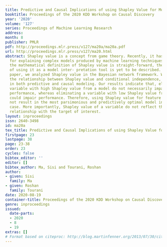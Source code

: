```yaml
---
title: Predictive and Causal Implications of using Shapley Value for Model Interpretation
booktitle: Proceedings of the 2020 KDD Workshop on Causal Discovery
year: '2020'
volume: '127'
series: Proceedings of Machine Learning Research
address: 
month: 8
publisher: PMLR
pdf: http://proceedings.mlr.press/v127/ma20a/ma20a.pdf
url: http://proceedings.mlr.press/v127/ma20.html
abstract: Shapley value is a concept from game theory. Recently, it has been used
  for explaining complex models produced by machine learning techniques. Although
  the mathematical definition of Shapley value is straight-forward, the implication
  of using it as a model inter- pretation tool is yet to be described. In the current
  paper, we analyzed Shapley value in the Bayesian network framework. We established
  the relationship between Shapley value and conditional independence, a key concept
  in both predictive and causal modeling. Our results indicate that, eliminating a
  variable with high Shapley value from a model do not necessarily impair predictive
  performance, whereas eliminating a variable with low Shapley value from a model
  could impair performance. Therefore, using Shapley value for feature selection do
  not result in the most parsimonious and predictively optimal model in the general
  case. More importantly, Shapley value of a variable do not reflect their causal
  relationship with the target of interest.
layout: inproceedings
issn: 2640-3498
id: ma20a
tex_title: Predictive and Causal Implications of using Shapley Value for Model Interpretation
firstpage: 23
lastpage: 38
page: 23-38
order: 23
cycles: false
bibtex_editor: ''
editor: []
bibtex_author: Ma, Sisi and Tourani, Roshan
author:
- given: Sisi
  family: Ma
- given: Roshan
  family: Tourani
date: 2020-08-19
container-title: Proceedings of the 2020 KDD Workshop on Causal Discovery
genre: inproceedings
issued:
  date-parts:
  - 2020
  - 8
  - 19
extras: []
# Format based on citeproc: http://blog.martinfenner.org/2013/07/30/citeproc-yaml-for-bibliographies/
---
```

